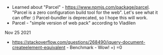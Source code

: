 - Learned about "Parcel" - https://www.npmjs.com/package/parcel. "Parcel is a zero configuration build tool for the web". Let's see what it can offer :)
  Parcel-bundler is deprecated, so I hope this will work.
- Parcel - "simple version of web pack" according to Vladilen

Nov 25 2021

- https://stackoverflow.com/questions/268490/jquery-document-createelement-equivalent - Benchmark - Wow! =) =0
